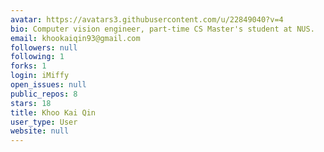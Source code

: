 ```yaml
---
avatar: https://avatars3.githubusercontent.com/u/22849040?v=4
bio: Computer vision engineer, part-time CS Master's student at NUS.
email: khookaiqin93@gmail.com
followers: null
following: 1
forks: 1
login: iMiffy
open_issues: null
public_repos: 8
stars: 18
title: Khoo Kai Qin
user_type: User
website: null
---
```

